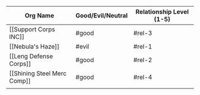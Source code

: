 

| Org Name                    | Good/Evil/Neutral | Relationship Level (1-5) |
| --------------------------- | ----------------- | ------------------------ |
| [[Support Corps INC]]       | #good             | #rel-3                   |
| [[Nebula's Haze]]           | #evil             | #rel-1                   |
| [[Leng Defense Corps]]      | #good             | #rel-2                   |
| [[Shining Steel Merc Comp]] | #good             | #rel-4                   |
|                             |                   |                          |

